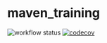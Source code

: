 # maven_training
![workflow status](https://github.com/23hamzagaizi/maven_training/actions/workflows/build.yml/badge.svg)
[![codecov](https://codecov.io/gh/23hamzagaizi/maven_training/branch/main/graph/badge.svg)](https://codecov.io/gh/23hamzagaizi/maven_training)
